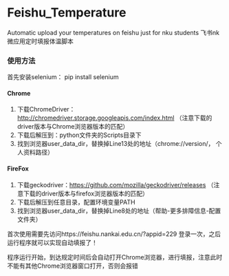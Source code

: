 # Feishu_Temperature
Automatic upload your temperatures on feishu just for nku students
飞书nk微应用定时填报体温脚本

### 使用方法
首先安装selenium： pip install selenium
#### Chrome
1. 下载ChromeDriver：http://chromedriver.storage.googleapis.com/index.html （注意下载的driver版本与Chrome浏览器版本的匹配）
3. 下载后解压到：python文件夹的Scripts目录下
4. 找到浏览器user_data_dir，替换掉Line13处的地址（chrome://version/， 个人资料路径）

#### FireFox
1. 下载geckodriver：https://github.com/mozilla/geckodriver/releases （注意下载的driver版本与firefox浏览器版本的匹配）
2. 下载后解压到任意目录，配置环境变量PATH
3. 找到浏览器user_data_dir，替换掉Line8处的地址（帮助-更多排障信息-配置文件夹）

首次使用需要先访问https://feishu.nankai.edu.cn/?appid=229 登录一次，之后运行程序就可以实现自动填报了！

程序运行开始，到达规定时间后会自动打开Chrome浏览器，进行填报，注意此时不能有其他Chrome浏览器窗口打开，否则会报错
